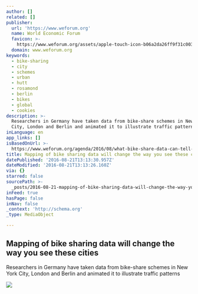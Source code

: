 ```yaml
---
author: []
related: []
publisher:
  url: 'https://www.weforum.org'
  name: World Economic Forum
  favicon: >-
    https://www.weforum.org/assets/apple-touch-icon-b06a2da26ff9f31c003469ba0063a247f90385a960064b3440dc4f69451b3b18.png
  domain: www.weforum.org
keywords:
  - bike-sharing
  - city
  - schemes
  - urban
  - hutt
  - rosamond
  - berlin
  - bikes
  - global
  - cookies
description: >-
  Researchers in Germany have taken data from bike-share schemes in New York
  City, London and Berlin and animated it to illustrate traffic patterns
inLanguage: en
app_links: []
isBasedOnUrl: >-
  https://www.weforum.org/agenda/2016/08/what-bike-share-data-can-tell-us-about-our-cities?utm_content=buffer66769&utm_medium=social&utm_source=facebook.com&utm_campaign=buffer
title: Mapping of bike sharing data will change the way you see these cities
datePublished: '2016-08-21T13:13:30.957Z'
dateModified: '2016-08-21T13:13:26.160Z'
via: {}
starred: false
sourcePath: >-
  _posts/2016-08-21-mapping-of-bike-sharing-data-will-change-the-way-you-see-the.md
inFeed: true
hasPage: false
inNav: false
_context: 'http://schema.org'
_type: MediaObject

---
```

<article style=""><h1>Mapping of bike sharing data will change the way you see these cities</h1><p>Researchers in Germany have taken data from bike-share schemes in New York City, London and Berlin and animated it to illustrate traffic patterns</p><img src="https://assets.weforum.org/editor/-OcyF2pPQMnMNbb0B-ZPTrjwyyPCGgtwle_wI2iuKVw.PNG" /></article>